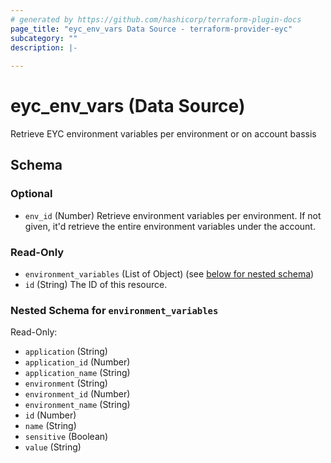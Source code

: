 ```yaml
---
# generated by https://github.com/hashicorp/terraform-plugin-docs
page_title: "eyc_env_vars Data Source - terraform-provider-eyc"
subcategory: ""
description: |-
  
---
```


# eyc_env_vars (Data Source)

Retrieve EYC environment variables per environment or on account bassis

<!-- schema generated by tfplugindocs -->
## Schema

### Optional

- `env_id` (Number) Retrieve environment variables per environment. If not given, it'd retrieve the entire environment variables under the account.

### Read-Only

- `environment_variables` (List of Object) (see [below for nested schema](#nestedatt--environment_variables))
- `id` (String) The ID of this resource.

<a id="nestedatt--environment_variables"></a>
### Nested Schema for `environment_variables`

Read-Only:

- `application` (String)
- `application_id` (Number)
- `application_name` (String)
- `environment` (String)
- `environment_id` (Number)
- `environment_name` (String)
- `id` (Number)
- `name` (String)
- `sensitive` (Boolean)
- `value` (String)

